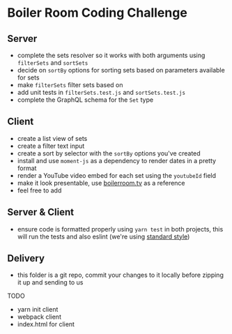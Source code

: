 # Boiler Room Coding Challenge



## Server
- complete the sets resolver so it works with both arguments using `filterSets` and `sortSets`
- decide on `sortBy` options for sorting sets based on parameters available for sets
- make `filterSets` filter sets based on
- add unit tests in `filterSets.test.js` and `sortSets.test.js`
- complete the GraphQL schema for the `Set` type

## Client
- create a list view of sets
- create a filter text input
- create a sort by selector with the `sortBy` options you've created
- install and use `moment-js` as a dependency to render dates in a pretty format
- render a YouTube video embed for each set using the `youtubeId` field
- make it look presentable, use [boilerroom.tv](https://boilerroom.tv/) as a reference
- feel free to add 

## Server & Client
- ensure code is formatted properly using `yarn test` in both projects, this will run the tests and also eslint (we're using [standard style](https://github.com/standard/eslint-config-standard))

## Delivery
- this folder is a git repo, commit your changes to it locally before zipping it up and sending to us



TODO
- yarn init client
- webpack client
- index.html for client
